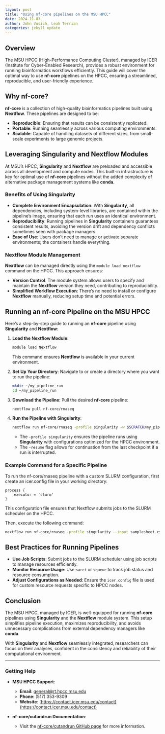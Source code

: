 ```yaml
---
layout: post 
title: "Using nf-core pipelines on the MSU HPCC" 
date: 2024-11-03 
author: John Vusich, Leah Terrian
categories: jekyll update
---
```


## Overview

The MSU HPCC (High-Performance Computing Cluster), managed by ICER (Institute for Cyber-Enabled Research), provides a robust environment for running bioinformatics workflows efficiently. This guide will cover the optimal way to use **nf-core** pipelines on the HPCC, ensuring a streamlined, reproducible, and user-friendly experience.

## Why nf-core?

**nf-core** is a collection of high-quality bioinformatics pipelines built using **Nextflow**. These pipelines are designed to be:

- **Reproducible**: Ensuring that results can be consistently replicated.
- **Portable**: Running seamlessly across various computing environments.
- **Scalable**: Capable of handling datasets of different sizes, from small-scale experiments to large genomic projects.

## Leveraging Singularity and Nextflow Modules

At MSU’s HPCC, **Singularity** and **Nextflow** are preloaded and accessible across all development and compute nodes. This built-in infrastructure is key for optimal use of **nf-core** pipelines without the added complexity of alternative package management systems like **conda**.

### Benefits of Using Singularity

- **Complete Environment Encapsulation**: With **Singularity**, all dependencies, including system-level libraries, are contained within the pipeline’s image, ensuring that each run uses an identical environment.
- **Reproducibility**: Running pipelines in **Singularity** containers guarantees consistent results, avoiding the version drift and dependency conflicts sometimes seen with package managers.
- **Ease of Use**: Users don’t need to manage or activate separate environments; the containers handle everything.

### Nextflow Module Management

**Nextflow** can be managed directly using the `module load nextflow` command on the HPCC. This approach ensures:

- **Version Control**: The module system allows users to specify and maintain the **Nextflow** version they need, contributing to reproducibility.
- **Simplified Workflow Execution**: There’s no need to install or configure **Nextflow** manually, reducing setup time and potential errors.

## Running an nf-core Pipeline on the MSU HPCC

Here’s a step-by-step guide to running an **nf-core** pipeline using **Singularity** and **Nextflow**:

1. **Load the Nextflow Module**:

   ```bash
   module load Nextflow
   ```

   This command ensures **Nextflow** is available in your current environment.

2. **Set Up Your  Directory**: Navigate to or create a directory where you want to run the pipeline:

   ```bash
   mkdir ~/my_pipeline_run
   cd ~/my_pipeline_run
   ```

3. **Download the Pipeline**:
   Pull the desired **nf-core** pipeline:

   ```bash
   nextflow pull nf-core/rnaseq
   ```

4. **Run the Pipeline with Singularity**:

   ```bash
   nextflow run nf-core/rnaseq -profile singularity -w $SCRATCH/my_pipeline_run
   ```

   - The `-profile singularity` ensures the pipeline runs using **Singularity** with configurations optimized for the HPCC environment.
   - The `-resume` flag allows for continuation from the last checkpoint if a run is interrupted.

### Example Command for a Specific Pipeline

To run the nf-core/rnaseq pipeline with a custom SLURM configuration, first create an icer.config file in your working directory:

```
process {
    executor = 'slurm'
}
```

This configuration file ensures that Nextflow submits jobs to the SLURM scheduler on the HPCC.

Then, execute the following command:

```bash
nextflow run nf-core/rnaseq -profile singularity --input samplesheet.csv --genome GRCh38
```

## Best Practices for Running Pipelines

- **Use Job Scripts**: Submit jobs to the SLURM scheduler using job scripts to manage resources efficiently.
- **Monitor Resource Usage**: Use `sacct` or `squeue` to track job status and resource consumption.
- **Adjust Configurations as Needed**: Ensure the `icer.config` file is used for custom resource requests specific to HPCC nodes.

## Conclusion

The MSU HPCC, managed by ICER, is well-equipped for running **nf-core** pipelines using **Singularity** and the **Nextflow** module system. This setup simplifies pipeline execution, maximizes reproducibility, and avoids unnecessary complications from external dependency managers like **conda**.

With **Singularity** and **Nextflow** seamlessly integrated, researchers can focus on their analyses, confident in the consistency and reliability of their computational environment.

---

### Getting Help

- **MSU HPCC Support**:
  - **Email**: [general@rt.hpcc.msu.edu](mailto:general@rt.hpcc.msu.edu)
  - **Phone**: (517) 353-9309
  - **Website**: [https://contact.icer.msu.edu/contact](https://contact.icer.msu.edu/contact)

- **nf-core/cutandrun Documentation**:
  - Visit the [nf-core/cutandrun GitHub page](https://github.com/nf-core/cutandrun) for more information.
